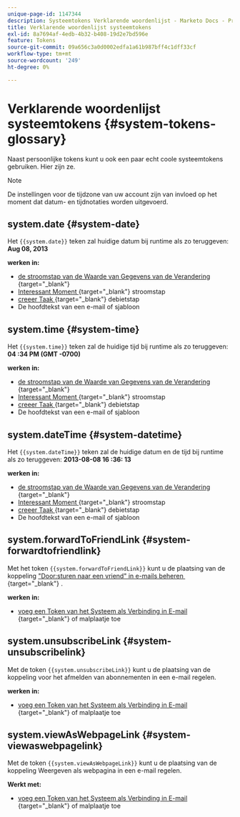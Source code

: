 ```yaml
---
unique-page-id: 1147344
description: Systeemtokens Verklarende woordenlijst - Marketo Docs - Productdocumentatie
title: Verklarende woordenlijst systeemtokens
exl-id: 8a7694af-4edb-4b32-b408-19d2e7bd596e
feature: Tokens
source-git-commit: 09a656c3a0d0002edfa1a61b987bff4c1dff33cf
workflow-type: tm+mt
source-wordcount: '249'
ht-degree: 0%

---
```


# Verklarende woordenlijst systeemtokens {#system-tokens-glossary}

Naast persoonlijke tokens kunt u ook een paar echt coole systeemtokens gebruiken. Hier zijn ze.

>[!NOTE]
>
>De instellingen voor de tijdzone van uw account zijn van invloed op het moment dat datum- en tijdnotaties worden uitgevoerd.

## system.date {#system-date}

Het `{{system.date}}` teken zal huidige datum bij runtime als zo teruggeven: **Aug 08, 2013**

**werken in:**

* [&#x200B; de stroomstap van de Waarde van Gegevens van de Verandering &#x200B;](/help/marketo/product-docs/core-marketo-concepts/smart-campaigns/flow-actions/change-data-value.md){target="_blank"}
* [&#x200B; Interessant Moment &#x200B;](/help/marketo/product-docs/core-marketo-concepts/smart-campaigns/flow-actions/interesting-moment.md){target="_blank"} stroomstap
* [&#x200B; creeer Taak &#x200B;](/help/marketo/product-docs/core-marketo-concepts/smart-campaigns/salesforce-flow-actions/create-task.md){target="_blank"} debietstap
* De hoofdtekst van een e-mail of sjabloon

## system.time {#system-time}

Het `{{system.time}}` teken zal de huidige tijd bij runtime als zo teruggeven: **04 :34 PM (GMT -0700)**

**werken in:**

* [&#x200B; de stroomstap van de Waarde van Gegevens van de Verandering &#x200B;](/help/marketo/product-docs/core-marketo-concepts/smart-campaigns/flow-actions/change-data-value.md){target="_blank"}
* [&#x200B; Interessant Moment &#x200B;](/help/marketo/product-docs/core-marketo-concepts/smart-campaigns/flow-actions/interesting-moment.md){target="_blank"} stroomstap
* [&#x200B; creeer Taak &#x200B;](/help/marketo/product-docs/core-marketo-concepts/smart-campaigns/salesforce-flow-actions/create-task.md){target="_blank"} debietstap
* De hoofdtekst van een e-mail of sjabloon

## system.dateTime {#system-datetime}

Het `{{system.dateTime}}` teken zal de huidige datum en de tijd bij runtime als zo teruggeven: **2013-08-08 16 :36: 13**

**werken in:**

* [&#x200B; de stroomstap van de Waarde van Gegevens van de Verandering &#x200B;](/help/marketo/product-docs/core-marketo-concepts/smart-campaigns/flow-actions/change-data-value.md){target="_blank"}
* [&#x200B; Interessant Moment &#x200B;](/help/marketo/product-docs/core-marketo-concepts/smart-campaigns/flow-actions/interesting-moment.md){target="_blank"} stroomstap
* [&#x200B; creeer Taak &#x200B;](/help/marketo/product-docs/core-marketo-concepts/smart-campaigns/salesforce-flow-actions/create-task.md){target="_blank"} debietstap
* De hoofdtekst van een e-mail of sjabloon

## system.forwardToFriendLink {#system-forwardtofriendlink}

Met het token `{{system.forwardToFriendLink}}` kunt u de plaatsing van de koppeling [&#x200B; &quot;Door:sturen naar een vriend&quot; in e-mails beheren &#x200B;](/help/marketo/product-docs/email-marketing/general/functions-in-the-editor/forward-to-a-friend-link-in-emails.md){target="_blank"} .

**werken in:**

* [&#x200B; voeg een Token van het Systeem als Verbinding in E-mail &#x200B;](/help/marketo/product-docs/email-marketing/general/using-tokens/add-a-system-token-as-a-link-in-an-email.md){target="_blank"} of malplaatje toe

## system.unsubscribeLink {#system-unsubscribelink}

Met de token `{{system.unsubscribeLink}}` kunt u de plaatsing van de koppeling voor het afmelden van abonnementen in een e-mail regelen.

**werken in:**

* [&#x200B; voeg een Token van het Systeem als Verbinding in E-mail &#x200B;](/help/marketo/product-docs/email-marketing/general/using-tokens/add-a-system-token-as-a-link-in-an-email.md){target="_blank"} of malplaatje toe

## system.viewAsWebpageLink {#system-viewaswebpagelink}

Met de token `{{system.viewAsWebpageLink}}` kunt u de plaatsing van de koppeling Weergeven als webpagina in een e-mail regelen.

**Werkt met:**

* [&#x200B; voeg een Token van het Systeem als Verbinding in E-mail &#x200B;](/help/marketo/product-docs/email-marketing/general/using-tokens/add-a-system-token-as-a-link-in-an-email.md){target="_blank"} of malplaatje toe
